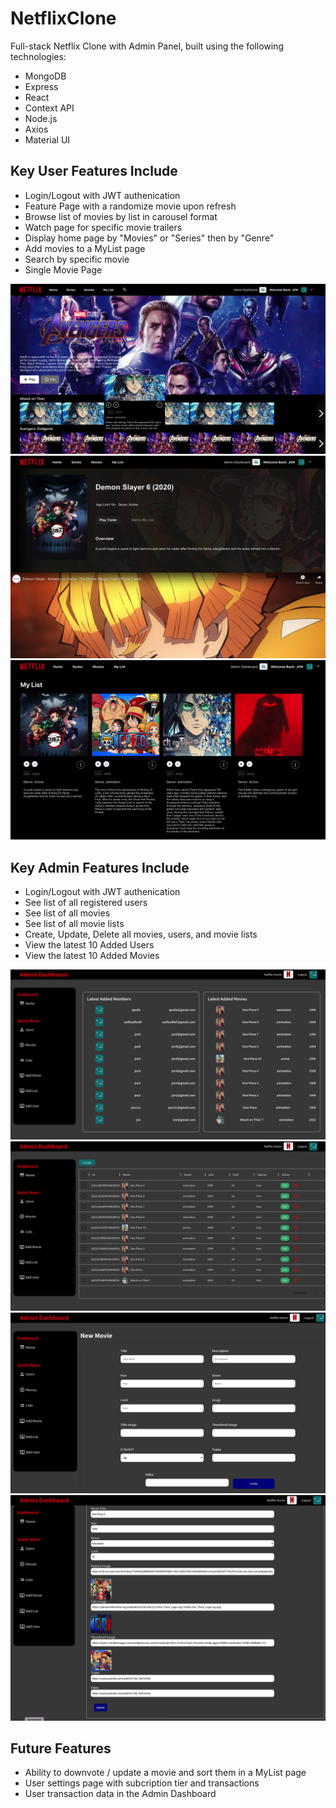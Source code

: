 # NetflixClone

Full-stack Netflix Clone with Admin Panel, built using the following technologies:

- MongoDB
- Express
- React
- Context API
- Node.js
- Axios
- Material UI

## Key User Features Include
- Login/Logout with JWT authenication
- Feature Page with a randomize movie upon refresh 
- Browse list of movies by list in carousel format
- Watch page for specific movie trailers
- Display home page by "Movies" or "Series" then by "Genre"
- Add movies to a MyList page
- Search by specific movie 
- Single Movie Page

![Alt text](/client/public/Screenshots/clientHome.png?raw=true "Client Home Page")
![Alt text](/client/public/Screenshots/SingleMoviePage.png?raw=true "Client Single Movie Page")
![Alt text](/client/public/Screenshots/myListPage.png?raw=true "Client MyList Page")


## Key Admin Features Include
- Login/Logout with JWT authenication
- See list of all registered users 
- See list of all movies
- See list of all movie lists
- Create, Update, Delete all movies, users, and movie lists
- View the latest 10 Added Users
- View the latest 10 Added Movies

![Alt text](/client/public/Screenshots/adminHome.png?raw=true "Client Home Page")
![Alt text](/client/public/Screenshots/adminMovieList.png?raw=true "Client Single Movie Page")
![Alt text](/client/public/Screenshots/createMovie.png?raw=true "Client MyList Page")
![Alt text](/client/public/Screenshots/updateMovie.png?raw=true "Client MyList Page")

## Future Features
- Ability to downvote / update a movie and sort them in a MyList page
- User settings page with subcription tier and transactions
- User transaction data in the Admin Dashboard
